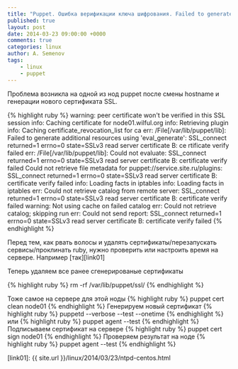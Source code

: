 ```yaml
---
title: "Puppet. Ошибка верификации ключа шифрования. Failed to generate additional resources using 'eval_generate'...."
published: true
layout: post
date: 2014-03-23 09:00:00 +0000
comments: true
categories: linux
author: A. Semenov
tags: 
    - linux
    - puppet
---
```

Проблема возникла на одной из нод puppet после смены hostname и генерации нового сертификата SSL.

<!--more-->

{% highlight ruby  %}
warning: peer certificate won't be verified in this SSL session
info: Caching certificate for node01.wilful.org
info: Retrieving plugin
info: Caching certificate_revocation_list for ca
err: /File[/var/lib/puppet/lib]: Failed to generate additional resources using 'eval_generate': SSL_connect returned=1 errno=0 state=SSLv3 read server certificate B: ce
rtificate verify failed
err: /File[/var/lib/puppet/lib]: Could not evaluate: SSL_connect returned=1 errno=0 state=SSLv3 read server certificate B: certificate verify failed Could not retrieve 
file metadata for puppet://service.site.ru/plugins: SSL_connect returned=1 errno=0 state=SSLv3 read server certificate B: certificate verify failed
info: Loading facts in iptables
info: Loading facts in iptables
err: Could not retrieve catalog from remote server: SSL_connect returned=1 errno=0 state=SSLv3 read server certificate B: certificate verify failed
warning: Not using cache on failed catalog
err: Could not retrieve catalog; skipping run
err: Could not send report: SSL_connect returned=1 errno=0 state=SSLv3 read server certificate B: certificate verify failed
{% endhighlight %}

Перед тем, как рвать волосы и удалять сертификаты/перезапускать сервисы/проклинать ruby, нужно проверить или настроить время на сервере. Например [так][link01]

Теперь удаляем все ранее сгенерированые сертификаты

{% highlight ruby  %}
rm -rf /var/lib/puppet/ssl/
{% endhighlight %}

Тоже самое на сервере для этой ноды
{% highlight ruby  %}
puppet cert clean node01
{% endhighlight %}
Генерируем новый сертификат
{% highlight ruby  %}
puppetd --verbose --test --onetime 
{% endhighlight %}
или
{% highlight ruby  %}
puppet agent --test 
{% endhighlight %}
Подписываем сертификат на сервере
{% highlight ruby  %}
puppet cert sign node01
{% endhighlight %}
Проверяем результат на ноде
{% highlight ruby  %}
puppet agent --test 
{% endhighlight %}


[link01]: {{ site.url }}/linux/2014/03/23/ntpd-centos.html
